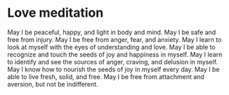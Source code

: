 # Love meditation

May I be peaceful, happy, and light in body and mind. May I be safe and free from injury. May I be free from anger, fear, and anxiety. May I learn to look at myself with the eyes of understanding and love. May I be able to recognize and touch the seeds of joy and happiness in myself. May I learn to identify and see the sources of anger, craving, and delusion in myself. May I know how to nourish the seeds of joy in myself every day. May I be able to live fresh, solid, and free. May I be free from attachment and aversion, but not be indifferent.